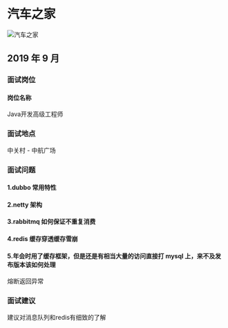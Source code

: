 # 汽车之家

![汽车之家](https://s2.ax1x.com/2020/01/07/l6DYQO.jpg)

## 2019 年 9 月
### 面试岗位
#### 岗位名称
Java开发高级工程师

### 面试地点

中关村 - 中航广场

### 面试问题

#### 1.dubbo 常用特性

#### 2.netty 架构

#### 3.rabbitmq 如何保证不重复消费

#### 4.redis 缓存穿透缓存雪崩

#### 5.年会时用了缓存框架，但是还是有相当大量的访问直接打 mysql 上，来不及发布版本该如何处理

熔断返回异常

### 面试建议
建议对消息队列和redis有细致的了解


<comment-comment/>
